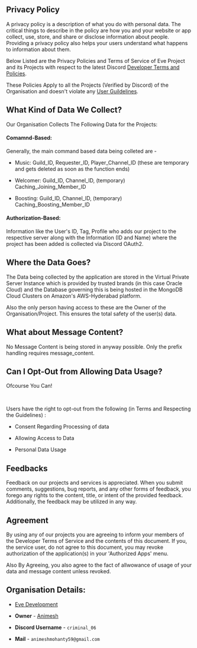 ## Privacy Policy

A privacy policy is a description of what you do with personal data. The critical things to describe in the policy are how you and your website or app collect, use, store, and share or disclose information about people. Providing a privacy policy also helps your users understand what happens to information about them.



Below Listed are the Privacy Policies and Terms of Service of Eve Project and its Projects with respect to the latest Discord [Developer Terms and Policies](https://discordapp.com/developers/docs/legal).

These Policies Apply to all the Projects (Verified by Discord) of the Organisation and doesn't violate any [User Guildelines](https://discord.com/guidelines).



## What Kind of Data We Collect?

Our Organisation Collects The Following Data for the Projects:



#### Comamnd-Based:

Generally, the main command based data being colleted are -

* Music: Guild_ID, Requester_ID, Player_Channel_ID (these are temporary and gets deleted as soon as the function ends)

* Welcomer: Guild_ID, Channel_ID, (temporary) Caching_Joining_Member_ID

* Boosting: Guild_ID, Channel_ID, (temporary) Caching_Boosting_Member_ID



#### Authorization-Based:

Information like the User's ID, Tag, Profile who adds our project to the respective server along with the Information (ID and Name) where the project has been added is collected via Discord OAuth2.



## Where the Data Goes?

The Data being collected by the application are stored in the Virtual Private Server Instance which is provided by trusted brands (in this case Oracle Cloud) and the Database governing this is being hosted in the MongoDB Cloud Clusters on Amazon's AWS-Hyderabad platform.



Also the only person having access to these are the Owner of the Organisation/Project. This ensures the total safety of the user(s) data.



## What about Message Content?

No Message Content is being stored in anyway possible. Only the prefix handling requires message_content.



## Can I Opt-Out from Allowing Data Usage?

Ofcourse You Can! 

<br>

Users have the right to opt-out from the following (in Terms and Respecting the Guidelines) :

* Consent Regarding Processing of data

* Allowing Access to Data

* Personal Data Usage



## Feedbacks

Feedback on our projects and services is appreciated. When you submit comments, suggestions, bug reports, and any other forms of feedback, you forego any rights to the content, title, or intent of the provided feedback. Additionally, the feedback may be utilized in any way.



## Agreement

By using any of our projects you are agreeing to inform your members of the Developer Terms of Service and the contents of this document. If you, the service user, do not agree to this document, you may revoke authorization of the application(s) in your 'Authorized Apps' menu.

Also By Agreeing, you also agree to the fact of allwowance of usage of your data and message content unless revoked. 



## Organisation Details:

* [Eve Development](https://github.com/evemusic)

* **Owner** - [Animesh](https://youtube.com/@CRIMINALYT006?si=MAEV7KNdkEocDGLh) 

* **Discord Username** - `criminal_06`

* **Mail** - `animeshmohanty59@gmail.com`
